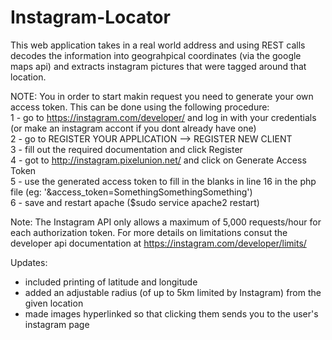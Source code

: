 # Instagram-Locator
This web application takes in a real world address and using REST calls decodes the information into geograhpical coordinates (via the google maps api) and extracts instagram pictures that were tagged around that location.

NOTE:
You in order to start makin request you need to generate your own access token. This can be done using the following procedure:<br/>
1 - go to https://instagram.com/developer/ and log in with your credentials (or make an instagram accont if you dont already have one) <br/>
2 - go to REGISTER YOUR APPLICATION --> REGISTER NEW CLIENT<br/>
3 - fill out the required documentation and click Register<br/>
4 - got to http://instagram.pixelunion.net/ and click on Generate Access Token<br/>
5 - use the generated access token to fill in the blanks in line 16 in the php file (eg: '&access_token=SomethingSomethingSomething')<br/>
6 - save and restart apache ($sudo service apache2 restart)


Note: The Instagram API only allows a maximum of 5,000 requests/hour for each authorization token. For more details on limitations consut the developer api documentation at https://instagram.com/developer/limits/

Updates: 
- included printing of latitude and longitude
- added an adjustable radius (of up to 5km limited by Instagram) from the given location
- made images hyperlinked so that clicking them sends you to the user's instagram page
